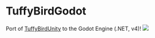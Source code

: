 # TuffyBirdGodot
Port of [TuffyBirdUnity](https://github.com/danejcamacho/TuffyBirdUnity) to the Godot Engine (.NET, v4)!
![](preview.gif)